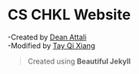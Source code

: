 # CS CHKL Website
-Created by [Dean Attali](https://deanattali.com/aboutme/#contact)  
-Modified by [Tay Qi Xiang](https://github.com/tayqixiang)

>Created using **Beautiful Jekyll**

